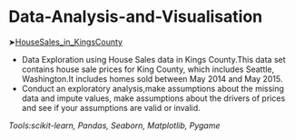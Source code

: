 # Data-Analysis-and-Visualisation
➤[HouseSales_in_KingsCounty]() 
- Data Exploration using House Sales data in Kings County.This data set contains house sale prices for King County, which includes Seattle, Washington.It includes homes sold between May 2014 and May 2015.
- Conduct an exploratory analysis,make assumptions about the missing data and impute values, make assumptions about the drivers of prices and see if your assumptions are valid or invalid.

*Tools:scikit-learn, Pandas, Seaborn, Matplotlib, Pygame*
